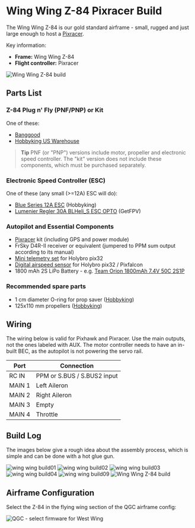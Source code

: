 # Wing Wing Z-84 Pixracer Build

The Wing Wing Z-84 is our gold standard airframe - small, rugged and just large enough to host a [Pixracer](../flight_controller/pixracer.md).

Key information:

- **Frame:** Wing Wing Z-84
- **Flight controller:** Pixracer

![Wing Wing Z-84 build](../../images/wing_wing_build11.jpg)

## Parts List

### Z-84 Plug n' Fly (PNF/PNP) or Kit

One of these:
- [Banggood](https://www.banggood.com/Wing-Wing-Z-84-Z84-EPO-845mm-Wingspan-Flying-Wing-PNP-p-973125.html)
- [Hobbyking US Warehouse](https://hobbyking.com/en_us/wing-wing-z-84-epo-845mm-kit.html)

> **Tip** PNF (or "PNP") versions include motor, propeller and electronic speed controller.
  The "kit" version does not include these components, which must be purchased separately.



### Electronic Speed Controller (ESC)

One of these (any small (>=12A) ESC will do):

- [Blue Series 12A ESC](https://hobbyking.com/en_us/hobbyking-12a-blueseries-brushless-speed-controller.html) (Hobbyking)
- [Lumenier Regler 30A BLHeli_S ESC OPTO](https://www.getfpv.com/lumenier-30a-blheli-s-esc-opto-2-4s.html) (GetFPV)

### Autopilot and Essential Components

- [Pixracer](../flight_controller/pixracer.md) kit (including GPS and power module)
- FrSky D4R-II receiver or equivalent (jumpered to PPM sum output according to its manual)
- [Mini telemetry set](../flight_controller/pixfalcon.md#availability) for Holybro pix32
- [Digital airspeed sensor](../flight_controller/pixfalcon.md#availability) for Holybro pix32 / Pixfalcon
- 1800 mAh 2S LiPo Battery - e.g. [Team Orion 1800mAh 7.4V 50C 2S1P](https://teamorion.com/en/batteries-en/lipo/soft-case/team-orion-lipo-1800-2s-7-4v-50c-xt60-en/)


### Recommended spare parts

- 1 cm diameter O-ring for prop saver ([Hobbyking](https://hobbyking.com/en_us/wing-wing-z-84-o-ring-10pcs.html))
- 125x110 mm propellers ([Hobbyking](https://hobbyking.com/en_us/gws-ep-propeller-dd-5043-125x110mm-green-6pcs-set.html))


## Wiring

The wiring below is valid for Pixhawk and Pixracer.
Use the main outputs, not the ones labeled with AUX.
The motor controller needs to have an in-built BEC, as the autopilot is not powering the servo rail.

Port | Connection
--- | ---
RC IN    | PPM or S.BUS / S.BUS2 input
MAIN 1   | Left Aileron
MAIN 2   | Right Aileron
MAIN 3   | Empty
MAIN 4   | Throttle


## Build Log

The images below give a rough idea about the assembly process, which is simple and can be done with a hot glue gun.

![wing wing build01](../../images/wing_wing_build01.jpg)
![wing wing build02](../../images/wing_wing_build02.jpg)
![wing wing build03](../../images/wing_wing_build03.jpg)
![wing wing build04](../../images/wing_wing_build04.jpg)
![wing wing build09](../../images/wing_wing_build09.jpg)
![Wing Wing Z-84 build](../../images/wing_wing_build11.jpg)

## Airframe Configuration

Select the Z-84 in the flying wing section of the QGC airframe config:

![QGC - select firmware for West Wing](../../images/qgc_firmware_flying_wing_west_wing.png)

